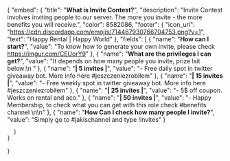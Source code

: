 {
  "embed": {
"title": "**__What is Invite Contest?__**",
      "description": "Invite Contest involves inviting people to our server. The more you invite - the more benefits you will receive.",
      "color": 8582086,
    "footer": {
      "icon_url": "https://cdn.discordapp.com/emojis/714467930766704753.png?v=1",
      "text": "Happy Rental | Happy World"
    },
    "fields": [
        {
          "name": "**__How can I start?__**",
          "value": "To know how to generate your own invite, please check https://imgur.com/CEUorY9"
        },
        {
          "name": "**__What are the privileges I can get?__**",
          "value": "It depends on how many people you invite, prize lsit below:\n "
        },
        {
          "name": "**| 5 invites |**",
          "value": "- Free daily spot in twitter giveaway bot. More info here #jeszczeniezrobiłem"
        },
        {
          "name": "**| 15 invites |**",
          "value": "- Free weekly spot in twitter giveaway bot. More info here #jeszczeniezrobiłem"
        },
        {
          "name": "**| 25 invites |**",
          "value": "- 5$ off coupon. Works on rental and aco."
        },
        {
          "name": "**| 50 invites |**",
          "value": "- Happy Membership, to check what you can get with this role check #benefits channel \n\n"
        },
          {
          "name": "**How Can I check how many people I invite?**",
          "value": "Simply go to #jakischannel and type !invites"
        }
      
      ]
    }
}
